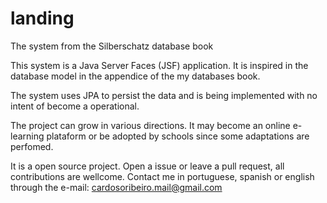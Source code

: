 # landing

The system from the Silberschatz database book

This system is a Java Server Faces (JSF) application. It is inspired in the database model in the appendice 
of the my databases book.  

The system uses JPA to persist the data and is being implemented with no intent of become a operational.  

The project can grow in various directions. It may become an online e-learning plataform or be adopted by schools since some adaptations are perfomed.  

It is a open source project. Open a issue or leave a pull request, all contributions are wellcome. Contact me in portuguese, spanish or english through the e-mail: cardosoribeiro.mail@gmail.com